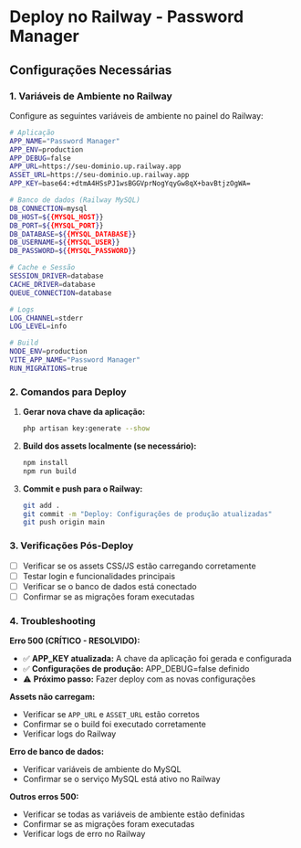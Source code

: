 # Deploy no Railway - Password Manager

## Configurações Necessárias

### 1. Variáveis de Ambiente no Railway

Configure as seguintes variáveis de ambiente no painel do Railway:

```bash
# Aplicação
APP_NAME="Password Manager"
APP_ENV=production
APP_DEBUG=false
APP_URL=https://seu-dominio.up.railway.app
ASSET_URL=https://seu-dominio.up.railway.app
APP_KEY=base64:+dtmA4HSsPJ1wsBGGVprNogYqyGw8qX+bavBtjzOgWA=

# Banco de dados (Railway MySQL)
DB_CONNECTION=mysql
DB_HOST=${{MYSQL_HOST}}
DB_PORT=${{MYSQL_PORT}}
DB_DATABASE=${{MYSQL_DATABASE}}
DB_USERNAME=${{MYSQL_USER}}
DB_PASSWORD=${{MYSQL_PASSWORD}}

# Cache e Sessão
SESSION_DRIVER=database
CACHE_DRIVER=database
QUEUE_CONNECTION=database

# Logs
LOG_CHANNEL=stderr
LOG_LEVEL=info

# Build
NODE_ENV=production
VITE_APP_NAME="Password Manager"
RUN_MIGRATIONS=true
```

### 2. Comandos para Deploy

1. **Gerar nova chave da aplicação:**
   ```bash
   php artisan key:generate --show
   ```

2. **Build dos assets localmente (se necessário):**
   ```bash
   npm install
   npm run build
   ```

3. **Commit e push para o Railway:**
   ```bash
   git add .
   git commit -m "Deploy: Configurações de produção atualizadas"
   git push origin main
   ```

### 3. Verificações Pós-Deploy

- [ ] Verificar se os assets CSS/JS estão carregando corretamente
- [ ] Testar login e funcionalidades principais
- [ ] Verificar se o banco de dados está conectado
- [ ] Confirmar se as migrações foram executadas

### 4. Troubleshooting

**Erro 500 (CRÍTICO - RESOLVIDO):**
- ✅ **APP_KEY atualizada:** A chave da aplicação foi gerada e configurada
- ✅ **Configurações de produção:** APP_DEBUG=false definido
- ⚠️ **Próximo passo:** Fazer deploy com as novas configurações

**Assets não carregam:**
- Verificar se `APP_URL` e `ASSET_URL` estão corretos
- Confirmar se o build foi executado corretamente
- Verificar logs do Railway

**Erro de banco de dados:**
- Verificar variáveis de ambiente do MySQL
- Confirmar se o serviço MySQL está ativo no Railway

**Outros erros 500:**
- Verificar se todas as variáveis de ambiente estão definidas
- Confirmar se as migrações foram executadas
- Verificar logs de erro no Railway